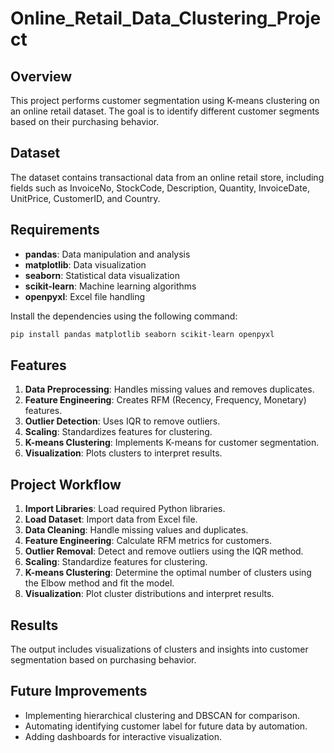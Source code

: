 # Online_Retail_Data_Clustering_Project

## Overview
This project performs customer segmentation using K-means clustering on an online retail dataset. The goal is to identify different customer segments based on their purchasing behavior.

## Dataset
The dataset contains transactional data from an online retail store, including fields such as InvoiceNo, StockCode, Description, Quantity, InvoiceDate, UnitPrice, CustomerID, and Country.

## Requirements
- **pandas**: Data manipulation and analysis
- **matplotlib**: Data visualization
- **seaborn**: Statistical data visualization
- **scikit-learn**: Machine learning algorithms
- **openpyxl**: Excel file handling

Install the dependencies using the following command:
```bash
pip install pandas matplotlib seaborn scikit-learn openpyxl
```

## Features
1. **Data Preprocessing**: Handles missing values and removes duplicates.
2. **Feature Engineering**: Creates RFM (Recency, Frequency, Monetary) features.
3. **Outlier Detection**: Uses IQR to remove outliers.
4. **Scaling**: Standardizes features for clustering.
5. **K-means Clustering**: Implements K-means for customer segmentation.
6. **Visualization**: Plots clusters to interpret results.

## Project Workflow
1. **Import Libraries**: Load required Python libraries.
2. **Load Dataset**: Import data from Excel file.
3. **Data Cleaning**: Handle missing values and duplicates.
4. **Feature Engineering**: Calculate RFM metrics for customers.
5. **Outlier Removal**: Detect and remove outliers using the IQR method.
6. **Scaling**: Standardize features for clustering.
7. **K-means Clustering**: Determine the optimal number of clusters using the Elbow method and fit the model.
8. **Visualization**: Plot cluster distributions and interpret results.

## Results
The output includes visualizations of clusters and insights into customer segmentation based on purchasing behavior.

## Future Improvements
- Implementing hierarchical clustering and DBSCAN for comparison.
- Automating identifying customer label for future data by automation.
- Adding dashboards for interactive visualization.
